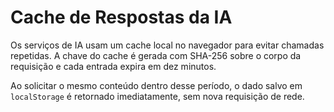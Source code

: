 # Cache de Respostas da IA

Os serviços de IA usam um cache local no navegador para evitar chamadas
repetidas. A chave do cache é gerada com SHA-256 sobre o corpo da
requisição e cada entrada expira em dez minutos.

Ao solicitar o mesmo conteúdo dentro desse período, o dado salvo em
`localStorage` é retornado imediatamente, sem nova requisição de rede.
